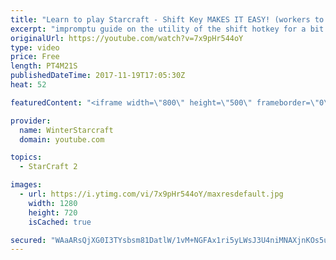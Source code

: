 ```yaml
---
title: "Learn to play Starcraft - Shift Key MAKES IT EASY! (workers to gas, waypoints, ctrl grps, moving)"
excerpt: "impromptu guide on the utility of the shift hotkey for a bit of everything"
originalUrl: https://youtube.com/watch?v=7x9pHr544oY
type: video
price: Free
length: PT4M21S
publishedDateTime: 2017-11-19T17:05:30Z
heat: 52

featuredContent: "<iframe width=\"800\" height=\"500\" frameborder=\"0\" src=\"https://www.youtube.com/embed/7x9pHr544oY\" allow=\"accelerometer; autoplay; encrypted-media; gyroscope; picture-in-picture\" allowfullscreen></iframe>"

provider:
  name: WinterStarcraft
  domain: youtube.com

topics:
  - StarCraft 2

images:
  - url: https://i.ytimg.com/vi/7x9pHr544oY/maxresdefault.jpg
    width: 1280
    height: 720
    isCached: true

secured: "WAaARsQjXG0I3TYsbsm81DatlW/1vM+NGFAx1ri5yLWsJ3U4niMNAXjnKOs5uzthLU+VWcXxMaVAd6CLSmLkN9oCnZU+35DDfvVGnjOaW7emadd8W27dH5DdF99TJ5QWfrwfkqq7DdsSZzeCsUivLvl/F4wSWjDdlSGm7txwyq5YDItidLKdZ/qZFoSOC0ZdycsKMEDdg7NmxYAchmCekj1vuOWmdqEUyabBjbwnvbIJS5AZ+6e5sRUMlesjrAiPCblpwrmwepyL3MH4sG534mMGzUrYGVvZKmsEbL0UakTPOoc8DODD0UBEbkwdG1KDBqQn6WLsAHE4qOeKmZT/m3jdtlm7tRvT2NHAJ71K4rPx+JzGStoYq56yG6DobIVihQf0twi9jhUBmr6jMwPi8h8To1I+r9nHcpeJoRm+FNQ=;H1fMChT7U3htydXxAICabQ=="
---
```


